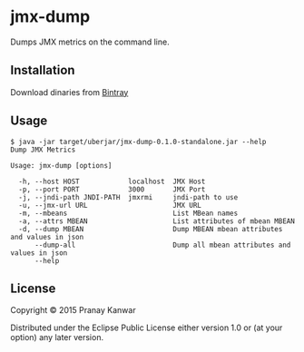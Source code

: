 # jmx-dump

Dumps JMX metrics on the command line.

## Installation

Download dinaries from [Bintray](https://bintray.com/r4um/generic/jmx-dump)

## Usage

```shell
$ java -jar target/uberjar/jmx-dump-0.1.0-standalone.jar --help
Dump JMX Metrics

Usage: jmx-dump [options]

  -h, --host HOST            localhost  JMX Host
  -p, --port PORT            3000       JMX Port
  -j, --jndi-path JNDI-PATH  jmxrmi     jndi-path to use
  -u, --jmx-url URL                     JMX URL
  -m, --mbeans                          List MBean names
  -a, --attrs MBEAN                     List attributes of mbean MBEAN
  -d, --dump MBEAN                      Dump MBEAN mbean attributes and values in json
      --dump-all                        Dump all mbean attributes and values in json
      --help
```


## License

Copyright © 2015 Pranay Kanwar

Distributed under the Eclipse Public License either version 1.0 or (at
your option) any later version.
